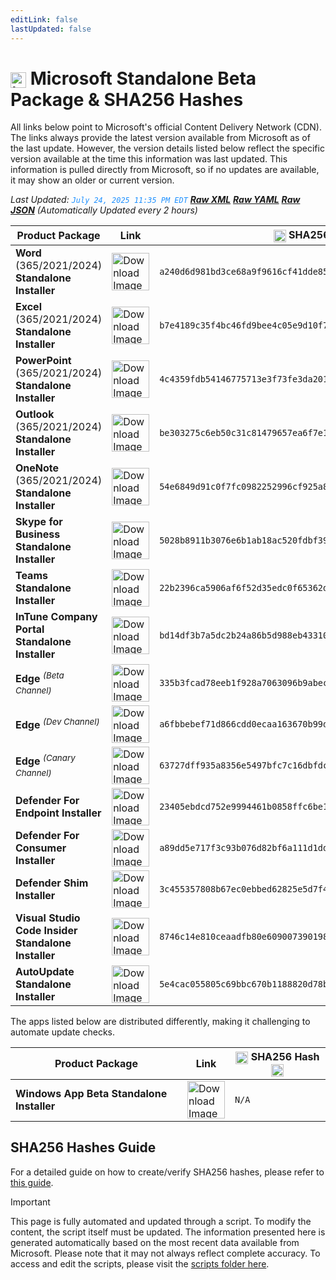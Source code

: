 ```yaml
---
editLink: false
lastUpdated: false
---
```

# <img src="/images/Microsoft_Logo_512px.png" alt="image" width="25" style="vertical-align: middle; display: inline-block;" /> Microsoft Standalone Beta Package & SHA256 Hashes

<span class="extra-small">All links below point to Microsoft's official Content Delivery Network (CDN).</span>
<span class="extra-small">The links always provide the latest version available from Microsoft as of the last update. However, the version details listed below reflect the specific version available at the time this information was last updated. This information is pulled directly from Microsoft, so if no updates are available, it may show an older or current version.</span>

<span class="extra-small">_Last Updated: <code style="color : dodgerblue">July 24, 2025 11:35 PM EDT</code> [**_Raw XML_**](https://github.com/cocopuff2u/MOFA/blob/main/latest_raw_files/macos_standalone_beta.xml) [**_Raw YAML_**](https://github.com/cocopuff2u/MOFA/blob/main/latest_raw_files/macos_standalone_beta.yaml) [**_Raw JSON_**](https://github.com/cocopuff2u/MOFA/blob/main/latest_raw_files/macos_standalone_beta.json)
 (Automatically Updated every 2 hours)_</span>

| **Product Package** | **Link** | **<img src="/images/sha-256.png" alt="image" width="20" style="vertical-align: middle; display: inline-block;" /> SHA256 Hash <img src="/images/sha-256.png" alt="image" width="20" style="vertical-align: middle; display: inline-block;" />** |
|----------------------|----------|------------------|
| **Word** (365/2021/2024) **Standalone Installer** | <a href="https://officecdnmac.microsoft.com/pr/4B2D7701-0A4F-49C8-B4CB-0C2D4043F51F/MacAutoupdate/Microsoft_Word_16.100.25072233_Updater.pkg"><img src="/images/MSWD_512x512x32.png" alt="Download Image" width="60"></a> | `a240d6d981bd3ce68a9f9616cf41dde85ca67bb8033ce61513075af2ac5d1a5b` |
| **Excel** (365/2021/2024) **Standalone Installer** | <a href="https://officecdnmac.microsoft.com/pr/4B2D7701-0A4F-49C8-B4CB-0C2D4043F51F/MacAutoupdate/Microsoft_Excel_16.100.25072233_Updater.pkg"><img src="/images/XCEL_512x512x32.png" alt="Download Image" width="60"></a> | `b7e4189c35f4bc46fd9bee4c05e9d10f7382568d460d6acd84a202045c8b8a17` |
| **PowerPoint** (365/2021/2024) **Standalone Installer** | <a href="https://officecdnmac.microsoft.com/pr/4B2D7701-0A4F-49C8-B4CB-0C2D4043F51F/MacAutoupdate/Microsoft_PowerPoint_16.100.25072233_Updater.pkg"><img src="/images/PPT3_512x512x32.png" alt="Download Image" width="60"></a> | `4c4359fdb54146775713e3f73fe3da201424743690b871488c1bf357bef4b9ae` |
| **Outlook** (365/2021/2024) **Standalone Installer**| <a href="https://officecdnmac.microsoft.com/pr/4B2D7701-0A4F-49C8-B4CB-0C2D4043F51F/MacAutoupdate/Microsoft_Outlook_16.100.25072020_Updater.pkg"><img src="/images/Outlook_512x512x32.png" alt="Download Image" width="60"></a> | `be303275c6eb50c31c81479657ea6f7e1b8cc86ccfe83b4c2abbfde072d54cac` |
| **OneNote** (365/2021/2024) **Standalone Installer** | <a href="https://officecdnmac.microsoft.com/pr/4B2D7701-0A4F-49C8-B4CB-0C2D4043F51F/MacAutoupdate/Microsoft_OneNote_16.100.25072233_Updater.pkg"><img src="/images/OneNote_512x512x32.png" alt="Download Image" width="60"></a> | `54e6849d91c0f7fc0982252996cf925a81a2f916a3a645bf4df22a9cc1666e4f` |
| **Skype for Business Standalone Installer** | <a href="https://officecdn.microsoft.com/pr/4B2D7701-0A4F-49C8-B4CB-0C2D4043F51F/MacAutoupdate/SkypeForBusinessUpdater-16.31.10.pkg"><img src="/images/skype_for_business.png" alt="Download Image" width="60"></a> | `5028b8911b3076e6b1ab18ac520fdbf390ecd7da8d57986e86b2c9351a93d175` |
| **Teams Standalone Installer** | <a href="https://statics.teams.cdn.office.net/production-osx/25198.1302.3822.1091/MicrosoftTeams.pkg"><img src="/images/teams_512x512x32.png" alt="Download Image" width="60"></a> | `22b2396ca5906af6f52d35edc0f65362dc44530766adfd9850cd67486d65bfdc` |
| **InTune Company Portal Standalone Installer** | <a href="https://officecdnmac.microsoft.com/pr/4B2D7701-0A4F-49C8-B4CB-0C2D4043F51F/MacAutoupdate/CompanyPortal_5.2504.2-Upgrade.pkg"><img src="/images/companyportal.png" alt="Download Image" width="60"></a> | `bd14df3b7a5dc2b24a86b5d988eb433103ecaae16e5e4ed211048fe04186c588` |
| **Edge** <sup>_(Beta Channel)_</sup> | <a href="https://msedge.sf.dl.delivery.mp.microsoft.com/filestreamingservice/files/059667d0-3fbc-40f3-8acc-074de7514617/MicrosoftEdgeBeta-139.0.3405.52.pkg"><img src="/images/edge_beta.png" alt="Download Image" width="60"></a> | `335b3fcad78eeb1f928a7063096b9abec623e37dbd17d299989946cbd6aa90b0` |
| **Edge** <sup>_(Dev Channel)_</sup> | <a href="https://msedge.sf.dl.delivery.mp.microsoft.com/filestreamingservice/files/ecc86bd0-4da9-4391-89b0-0b0709b497d5/MicrosoftEdgeDev-140.0.3442.1.pkg"><img src="/images/edge_dev.png" alt="Download Image" width="60"></a> | `a6fbbebef71d866cdd0ecaa163670b99d65b1649456a65794a04f9d9ffea7bd9` |
| **Edge** <sup>_(Canary Channel)_</sup> | <a href="https://msedge.sf.dl.delivery.mp.microsoft.com/filestreamingservice/files/8d6f2a2e-7c9c-470d-90f6-6a3af756d1c0/MicrosoftEdgeCanary-140.0.3456.0.pkg"><img src="/images/edge_canary.png" alt="Download Image" width="60"></a> | `63727dff935a8356e5497bfc7c16dbfdc5fba818872370d32f2fe251341925d6` |
| **Defender For Endpoint Installer** | <a href="https://officecdnmac.microsoft.com/pr/4B2D7701-0A4F-49C8-B4CB-0C2D4043F51F/MacAutoupdate/wdav-upgrade.pkg"><img src="/images/defender_512x512x32.png" alt="Download Image" width="60"></a> | `23405ebdcd752e9994461b0858ffc6be13b5dcacaf705e3890e041ab297bdbbd` |
| **Defender For Consumer Installer** | <a href="https://officecdnmac.microsoft.com/pr/4B2D7701-0A4F-49C8-B4CB-0C2D4043F51F/MacAutoupdate/Microsoft_Defender_101.25062.0004_Individuals_Installer.pkg"><img src="/images/defender_512x512x32.png" alt="Download Image" width="60"></a> | `a89dd5e717f3c93b076d82bf6a111d1dd6e88868256e5b3b5b3a81c0f35f30e1` |
| **Defender Shim Installer** | <a href="https://officecdnmac.microsoft.com/pr/4B2D7701-0A4F-49C8-B4CB-0C2D4043F51F/MacAutoupdate/Microsoft_Defender_101.24080.0001_Individuals_Shim_Installer.pkg"><img src="/images/defender_512x512x32.png" alt="Download Image" width="60"></a> | `3c455357808b67ec0ebbed62825e5d7f4652f3f53a1d3d58510e82099981bb51` |
| **Visual Studio Code Insider Standalone Installer** | <a href="https://vscode.download.prss.microsoft.com/dbazure/download/insider/d7ac7f7c61a2cc07dd8adc4a7146023131314d9a/VSCode-darwin-universal.zip"><img src="/images/Code_512x512x32.png" alt="Download Image" width="60"></a> | `8746c14e810ceaadfb80e609007390198e7be4970669880391d2fec13ddb1853` |
| **AutoUpdate Standalone Installer** | <a href="https://officecdnmac.microsoft.com/pr/4B2D7701-0A4F-49C8-B4CB-0C2D4043F51F/MacAutoupdate/Microsoft_AutoUpdate_4.79.25033028_Updater.pkg"><img src="/images/autoupdate.png" alt="Download Image" width="60"></a> | `5e4cac055805c69bbc670b1188820d78bc33119bf66c2e81f2fe4c2710749b6c` |

<span class="extra-small">The apps listed below are distributed differently, making it challenging to automate update checks.</span>

| **Product Package** | **Link** | **<img src="/images/sha-256.png" alt="image" width="20" style="vertical-align: middle; display: inline-block;" /> SHA256 Hash <img src="/images/sha-256.png" alt="image" width="20" style="vertical-align: middle; display: inline-block;" />** |
|----------------------|----------|------------------|
| **Windows App Beta Standalone Installer** | <a href="https://install.appcenter.ms/orgs/rdmacios-k2vy/apps/microsoft-remote-desktop-for-mac/distribution_groups/all-users-of-microsoft-remote-desktop-for-mac"><img src="/images/windowsapp.png" alt="Download Image" width="60"></a> | `N/A` |

## SHA256 Hashes Guide

For a detailed guide on how to create/verify SHA256 hashes, please refer to [this guide](/guides/how_to_sha256).

> [!IMPORTANT]
> This page is fully automated and updated through a script. To modify the content, the script itself must be updated. The information presented here is generated automatically based on the most recent data available from Microsoft. Please note that it may not always reflect complete accuracy. To access and edit the scripts, please visit the [scripts folder here](https://github.com/cocopuff2u/MOFA_WEBSITE/tree/main/update_readme_scripts).
